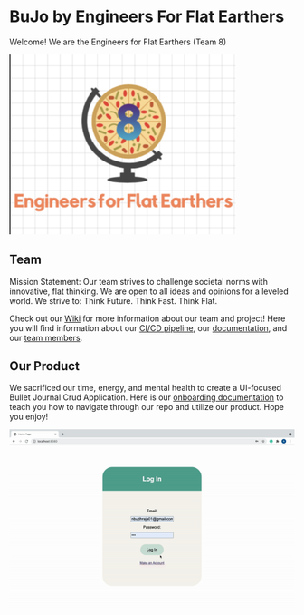 # BuJo by Engineers For Flat Earthers 
Welcome! We are the Engineers for Flat Earthers (Team 8)

<img src="images/flat.png" alt="drawing" width="400"/>

## Team 
Mission Statement: Our team strives to challenge societal norms with innovative, flat thinking. We are open to all ideas and opinions for a leveled world. We strive to: Think Future. Think Fast. Think Flat.

Check out our [Wiki](https://github.com/cse110-sp21-group8/cse110-sp21-group8/wiki) for more information about our team and project! Here you will find information about our [CI/CD pipeline](https://github.com/cse110-sp21-group8/cse110-sp21-group8/wiki/CI-CD), our [documentation](https://github.com/cse110-sp21-group8/cse110-sp21-group8/wiki/JSDocs), and our [team members](https://github.com/cse110-sp21-group8/cse110-sp21-group8/wiki/Team-Page).

## Our Product 
We sacrificed our time, energy, and mental health to create a UI-focused Bullet Journal Crud Application. Here is our [onboarding documentation](/onboarding.md) to teach you how to navigate through our repo and utilize our product. Hope you enjoy!

![image](images/introduction.gif)


